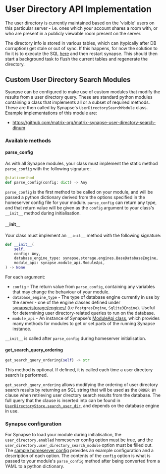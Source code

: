 # User Directory API Implementation

The user directory is currently maintained based on the 'visible' users
on this particular server - i.e. ones which your account shares a room with, or
who are present in a publicly viewable room present on the server.

The directory info is stored in various tables, which can (typically after
DB corruption) get stale or out of sync.  If this happens, for now the
solution to fix it is to execute the SQL [here](../synapse/storage/databases/main/schema/delta/53/user_dir_populate.sql)
and then restart synapse. This should then start a background task to
flush the current tables and regenerate the directory.

## Custom User Directory Search Modules

Syanpse can be configured to make use of custom modules that modify the results from a user 
directory query. These are standard python modules containing a class that implements all or a 
subset of required methods. These are then called by Synapse's `UserDirectorySearchModule` 
class. Example implementations of this module are:

* https://github.com/matrix-org/matrix-synapse-user-directory-search-dinum

### Available methods

#### parse_config

As with all Synapse modules, your class must implement the static method `parse_config` with 
the following signature:

```python
@staticmethod
def parse_config(config: dict) -> Any
```

`parse_config` is the first method to be called on your module, and will be passed a python 
dictionary derived from the options specified in the homeserver config file for your module.
`parse_config` can return any type, and that return value will be given as the `config`
argument to your class's `__init__` method during initialisation.

#### \_\_init\_\_

Your class must implement an `__init__` method with the following signature:

```python
def __init__(
    self,
    config: Any,
    database_engine_type: synapse.storage.engines.BaseDatabaseEngine,
    module_api: synapse.module_api.ModuleApi,
) -> None
```

For each argument:

* `config` - The return value from `parse_config`, containing any variables that may change 
  the behaviour of your module.
* `database_engine_type` - The type of database engine currently in use by the server - one 
  of the engine classes defined under [synapse/storage/engines/](../synapse/storage/engines)
  (i.e `PostgresEngine`, `Sqlite3Engine`). Useful for determining user 
  directory-related queries to run on the database.
* `module_api` - An instance of Synapse's [ModuleApi class](../synapse/module_api/__init__.py), 
  which provides many methods for modules to get or set parts of the running Synapse instance.
  
`__init__` is called after `parse_config` during homeserver initialisation.
  
#### get_search_query_ordering

```python
get_search_query_ordering(self) -> str
```

This method is optional. If defined, it is called each time a user directory search is performed.

`get_search_query_ordering` allows modifying the ordering of user directory search 
results by returning an SQL string that will be used as the `ORDER BY` clause when 
retrieving user directory search results from the database. The full query that the clause 
is inserted into can be found in
[`UserDirectoryStore.search_user_dir`](../synapse/storage/databases/main/user_directory.py),
and depends on the database engine in use.

### Synapse configuration

For Synapse to load your module during initialisation, the `user_directory.enabled` 
homeserver config option must be true, and the `user_directory.user_directory_search_module` 
option must be filled out. The [sample homeserver config](sample_config.yaml) provides an example 
configuration and a description of each option. The contents of the `config` option is 
what is passed to your module's `parse_config` method after being converted from a YAML to a 
python dictionary.
